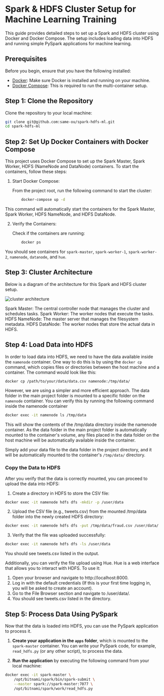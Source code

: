 # Spark & HDFS Cluster Setup for Machine Learning Training
This guide provides detailed steps to set up a Spark and HDFS cluster using Docker and Docker Compose. The setup includes loading data into HDFS and running simple PySpark applications for machine learning.

## Prerequisites
Before you begin, ensure that you have the following installed:

 * [Docker](https://docs.docker.com/get-started/get-docker/): Make sure Docker is installed and running on your machine.
 * [Docker Compose](https://docs.docker.com/compose/install/): This is required to run the multi-container setup.

## Step 1: Clone the Repository
Clone the repository to your local machine:

```bash
git clone git@github.com:same-ou/spark-hdfs-ml.git
cd spark-hdfs-ml 
```
## Step 2: Set Up Docker Containers with Docker Compose
This project uses Docker Compose to set up the Spark Master, Spark Worker, HDFS (NameNode and DataNode) containers. To start the containers, follow these steps:

1. Start Docker Compose:

    From the project root, run the following command to start the cluster:

    ```bash
        docker-compose up -d
    ```
This command will automatically start the containers for the Spark Master, Spark Worker, HDFS NameNode, and HDFS DataNode.

2. Verify the Containers:

    Check if the containers are running:

    ```bash
        docker ps
    ```

You should see containers for `spark-master`, `spark-worker-1`, `spark-worker-2`, `namenode`, `datanode`, and `hue`.

## Step 3: Cluster Architecture
Below is a diagram of the architecture for this Spark and HDFS cluster setup.

![cluster architecture](images/architecture-dark.png)


Spark Master: The central controller node that manages the cluster and schedules tasks.
Spark Worker: The worker nodes that execute the tasks.
HDFS NameNode: The master server that manages the filesystem metadata.
HDFS DataNode: The worker nodes that store the actual data in HDFS.

## Step 4: Load Data into HDFS

In order to load data into HDFS, we need to have the data available inside the `namenode` container. One way to do this is by using the `docker cp` command, which copies files or directories between the host machine and a container. The command would look like this:

```bash
docker cp /path/to/your/data/data.csv namenode:/tmp/data/
```
However, we are using a simpler and more efficient approach. The data folder in the main project folder is mounted to a specific folder on the `namenode` container. You can verify this by running the following command inside the namenode container

```bash
docker exec -it namenode ls /tmp/data 
```
This will show the contents of the /tmp/data directory inside the namenode container. As the data folder in the main project folder is automatically mounted to the container's volume, any files placed in the data folder on the host machine will be automatically available inside the container.

Simply add your data file to the data folder in the project directory, and it will be automatically mounted to the container's `/tmp/data/` directory.

### Copy the Data to HDFS
After you verify that the data is correctly mounted, you can proceed to upload the data into HDFS:

1. Create a directory in HDFS to store the CSV file:

```bash
docker exec -it namenode hdfs dfs -mkdir -p /user/data  
```
2. Upload the CSV file (e.g., tweets.csv) from the mounted /tmp/data folder into the newly created HDFS directory:

```bash
docker exec -it namenode hdfs dfs -put /tmp/data/fraud.csv /user/data/
```

3. Verify that the file was uploaded successfully:

```bash
docker exec -it namenode hdfs dfs -ls /user/data   
```

You should see tweets.csv listed in the output.

Additionally, you can verify the file upload using Hue. Hue is a web interface that allows you to interact with HDFS. To use it:

1. Open your browser and navigate to http://localhost:8000.
2. Log in with the default credentials (If this is your first time logging in, you will be asked to create an account).
3. Go to the File Browser section and navigate to /user/data/.
4. You should see tweets.csv listed in the directory.

## Step 5: Process Data Using PySpark

Now that the data is loaded into HDFS, you can use the PySpark application to process it.

1. **Create your application in the `apps` folder**, which is mounted to the `spark-master` container. You can write your PySpark code, for example, `read_hdfs.py` (or any other script), to process the data.

2. **Run the application** by executing the following command from your local machine:

```bash
docker exec -it spark-master \
    /opt/bitnami/spark/bin/spark-submit \
    --master spark://spark-master:7077 \
    /opt/bitnami/spark/work/read_hdfs.py
```
